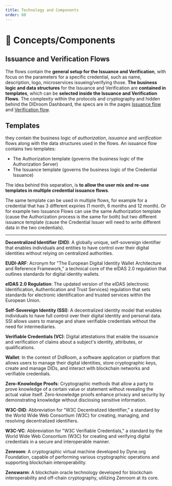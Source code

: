 ```yaml
---
title: Technology and Components
order: 60
---
```



# 📑 Concepts/Components


## Issuance and Verification Flows 

The flows contain the **general setup for the Issuance and Verification**, with focus on the parameters for a specific credential, such as name, description, logo, microservices issueing/verifying those. **The business logic and data structures** for the Issuance and Verification are **contained in templates**, which can be **selected inside the Issuance and Verification Flows**. The complexity within the protocols and cryptography and hidden behind the DIDroom Dashboard, the specs are in the pages [Issuance flow](./issuance.md) and [Verification flow](./verification.md). 



## Templates

they contain the business logic of *authorization*, *issuance* and *verification* flows along with the data structures used in the flows. An issuance flow contains two templates: 
  - The Authorization template (governs the business logic of the Authorization Server)
  - The Issuance template (governs the business logic of the Credential Issuance)

The idea behind this separation, is **to allow the user mix and re-use templates in multiple credential issuance flows**.

The same template can be used in multiple flows, for example for a credential that has 3 different expiries (1 month, 6 months and 12 month). Or for example two Issuance Flows can use the same Authorization template (cause the Authorization process is the same for both) but two different issuance template (cause the Credential Issuer will need to write different data in the two credentials).

---------

**Decentralized Identifier (DID)**: A globally unique, self-sovereign identifier that enables individuals and entities to have control over their digital identities without relying on centralized authorities.

**EUDI-ARF**: Acronym for "The European Digital Identity Wallet Architecture and Reference Framework," a technical core of the eIDAS 2.0 regulation that outlines standards for digital identity wallets.

**eIDAS 2.0 Regulation**: The updated version of the eIDAS (electronic Identification, Authentication and Trust Services) regulation that sets standards for electronic identification and trusted services within the European Union.

**Self-Sovereign Identity (SSI)**: A decentralized identity model that enables individuals to have full control over their digital identity and personal data. SSI allows users to manage and share verifiable credentials without the need for intermediaries.

**Verifiable Credentials (VC)**: Digital attestations that enable the issuance and verification of claims about a subject's identity, attributes, or qualifications.

**Wallet**: In the context of DidRoom, a software application or platform that allows users to manage their digital identities, store cryptographic keys, create and manage DIDs, and interact with blockchain networks and verifiable credentials.

**Zero-Knowledge Proofs**: Cryptographic methods that allow a party to prove knowledge of a certain value or statement without revealing the actual value itself. Zero-knowledge proofs enhance privacy and security by demonstrating knowledge without disclosing sensitive information.

**W3C-DID**: Abbreviation for "W3C Decentralized Identifier," a standard by the World Wide Web Consortium (W3C) for creating, managing, and resolving decentralized identifiers.

**W3C-VC**: Abbreviation for "W3C Verifiable Credentials," a standard by the World Wide Web Consortium (W3C) for creating and verifying digital credentials in a secure and interoperable manner.

**Zenroom**: A cryptographic virtual machine developed by Dyne.org Foundation, capable of performing various cryptographic operations and supporting blockchain interoperability.

**Zenswarm**: A blockchain oracle technology developed for blockchain interoperability and off-chain cryptography, utilizing Zenroom at its core.

